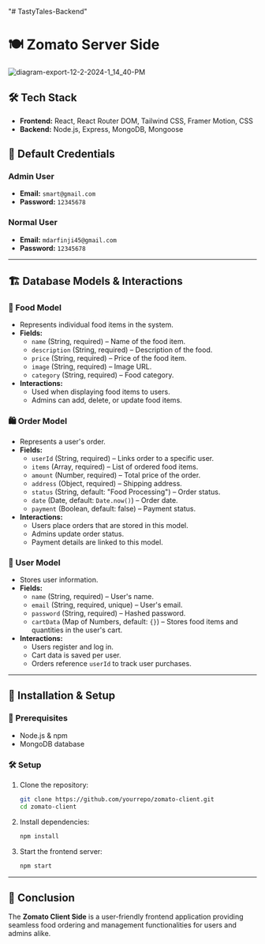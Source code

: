 "# TastyTales-Backend" 

# 🍽️ Zomato Server  Side 

![diagram-export-12-2-2024-1_14_40-PM](https://github.com/user-attachments/assets/abe04d52-4d94-4cad-9bc7-fdd132b61ff1)


## 🛠️ Tech Stack
- **Frontend:** React, React Router DOM, Tailwind CSS, Framer Motion, CSS
- **Backend:** Node.js, Express, MongoDB, Mongoose


## 🌟 Default Credentials

### **Admin User**  
- **Email:** `smart@gmail.com`  
- **Password:** `12345678`  

### **Normal User**  
- **Email:** `mdarfinji45@gmail.com`  
- **Password:** `12345678`  

---

## 🏗️ Database Models & Interactions

### 🥘 Food Model
- Represents individual food items in the system.
- **Fields:**
  - `name` (String, required) – Name of the food item.
  - `description` (String, required) – Description of the food.
  - `price` (String, required) – Price of the food item.
  - `image` (String, required) – Image URL.
  - `category` (String, required) – Food category.
- **Interactions:**
  - Used when displaying food items to users.
  - Admins can add, delete, or update food items.

### 🛍️ Order Model
- Represents a user's order.
- **Fields:**
  - `userId` (String, required) – Links order to a specific user.
  - `items` (Array, required) – List of ordered food items.
  - `amount` (Number, required) – Total price of the order.
  - `address` (Object, required) – Shipping address.
  - `status` (String, default: "Food Processing") – Order status.
  - `date` (Date, default: `Date.now()`) – Order date.
  - `payment` (Boolean, default: false) – Payment status.
- **Interactions:**
  - Users place orders that are stored in this model.
  - Admins update order status.
  - Payment details are linked to this model.

### 👤 User Model
- Stores user information.
- **Fields:**
  - `name` (String, required) – User's name.
  - `email` (String, required, unique) – User's email.
  - `password` (String, required) – Hashed password.
  - `cartData` (Map of Numbers, default: `{}`) – Stores food items and quantities in the user's cart.
- **Interactions:**
  - Users register and log in.
  - Cart data is saved per user.
  - Orders reference `userId` to track user purchases.

---

## 🚀 Installation & Setup

### 📄 Prerequisites
- Node.js & npm
- MongoDB database

### 🛠️ Setup
1. Clone the repository:
   ```sh
   git clone https://github.com/yourrepo/zomato-client.git
   cd zomato-client
   ```
2. Install dependencies:
   ```sh
   npm install
   ```
3. Start the frontend server:
   ```sh
   npm start
   ```

---

## 🎯 Conclusion
The **Zomato Client Side** is a user-friendly frontend application providing seamless food ordering and management functionalities for users and admins alike.

